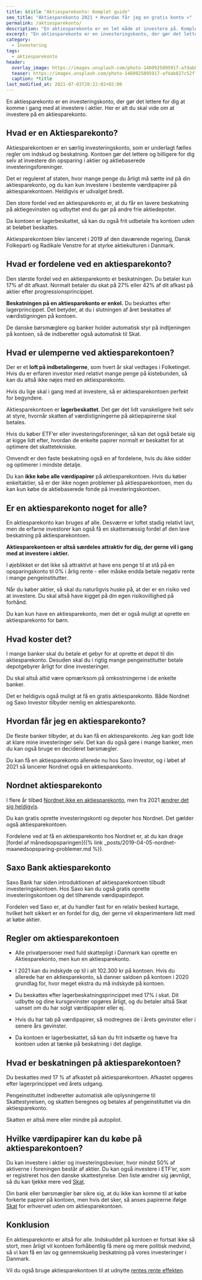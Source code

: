 ```yaml
---
title: &title "Aktiesparekonto: Komplet guide"
seo_title: "Aktiesparekonto 2021 • Hvordan får jeg en gratis konto »"
permalink: /aktiesparekonto/
description: "En aktiesparekonto er en let måde at investere på. Komplet guide til beskatning og hvor du kan få en GRATIS aktiesparekonto."
excerpt: "En aktiesparekonto er en investeringskonto, der gør det lettere for dig at komme i gang med at investere i aktier. Her er alt du skal vide om at investere på en aktiesparekonto."
category:
  - Investering
tags:
  - aktiesparekonto
header:
  overlay_image: https://images.unsplash.com/photo-1460925895917-afdab827c52f?ixid=MnwxMjA3fDB8MHxwaG90by1wYWdlfHx8fGVufDB8fHx8&ixlib=rb-1.2.1&auto=format&fit=crop&w=1900&q=5
  teaser: https://images.unsplash.com/photo-1460925895917-afdab827c52f?ixid=MnwxMjA3fDB8MHxwaG90by1wYWdlfHx8fGVufDB8fHx8&ixlib=rb-1.2.1&auto=format&fit=crop&w=400&q=5
  caption: *title
last_modified_at: 2021-07-03T20:22:02+02:00
---
```


En aktiesparekonto er en investeringskonto, der gør det lettere for dig at komme i gang med at investere i aktier. Her er alt du skal vide om at investere på en aktiesparekonto.

## Hvad er en Aktiesparekonto?

Aktiesparekontoen er en særlig investeringskonto, som er underlagt fælles regler om indskud og beskatning. Kontoen gør det lettere og billigere for dig selv at investere din opsparing i aktier og aktiebaserede investeringsforeninger.

Det er reguleret af staten, hvor mange penge du årligt må sætte ind på din aktiesparekonto, og du kan kun investere i bestemte værdipapirer på aktiesparekontoen. Heldigvis er udvalget bredt.

Den store fordel ved en aktiesparekonto er, at du får en lavere beskatning på aktiegevinsten og udbyttet end du gør på andre frie aktiedepoter.

Da kontoen er lagerbeskattet, så kan du også frit udbetale fra kontoen uden at beløbet beskattes.

Aktiesparekontoen blev lanceret i 2019 af den daværende regering, Dansk Folkeparti og Radikale Venstre for at styrke aktiekulturen i Danmark.

## Hvad er fordelene ved en aktiesparekonto?

Den største fordel ved en aktiesparekonto er beskatningen. Du betaler kun 17% af dit afkast. Normalt betaler du skat på 27% eller 42% af dit afkast på aktier efter progressionsprincippet.

**Beskatningen på en aktiesparekonto er enkel.** Du beskattes efter lagerprincippet. Det betyder, at du i slutningen af året beskattes af værdistigningen på kontoen.

De danske børsmæglere og banker holder automatisk styr på indtjeningen på kontoen, så de indberetter også automatisk til Skat.

## Hvad er ulemperne ved aktiesparekontoen?

Der er et **loft på indbetalingerne**, som hvert år skal vedtages i Folketinget. Hvis du er erfaren investor med relativt mange penge på kistebunden, så kan du altså ikke nøjes med en aktiesparekonto.

Hvis du lige skal i gang med at investere, så er aktiesparekontoen perfekt for begyndere.

Aktiesparekontoen er **lagerbeskattet**. Det gør det lidt vanskeligere helt selv at styre, hvornår skatten af værdistigningerne på aktiepapirerne skal betales.

Hvis du køber ETF’er eller investeringsforeninger, så kan det også betale sig at kigge lidt efter, hvordan de enkelte papirer normalt er beskattet for at optimere det skattetekniske.

Omvendt er den faste beskatning også en af fordelene, hvis du ikke sidder og optimerer i mindste detalje.

Du kan **ikke købe alle værdipapirer** på aktiesparekontoen. Hvis du køber enkeltaktier, så er der ikke nogen problemer på aktiesparekontoen, men du kan kun købe de aktiebaserede fonde på investeringskontoen.

## Er en aktiesparekonto noget for alle?

En aktiesparekonto kan bruges af alle. Desværre er loftet stadig relativt lavt, men de erfarne investorer kan også få en skattemæssig fordel af den lave beskatning på aktiesparekontoen.

**Aktiesparekontoen er altså særdeles attraktiv for dig, der gerne vil i gang med at investere i aktier.**

I øjeblikket er det ikke så attraktivt at have ens penge til at stå på en opsparingskonto til 0% i årlig rente - eller måske endda betale negativ rente i mange pengeinstitutter.

Når du køber aktier, så skal du naturligvis huske på, at der er en risiko ved at investere. Du skal altså have kigget på din egen risikovillighed på forhånd.

Du kan kun have en aktiesparekonto, men det er også muligt at oprette en aktiesparekonto for børn.

## Hvad koster det?

I mange banker skal du betale et gebyr for at oprette et depot til din aktiesparekonto. Desuden skal du i rigtig mange pengeinstitutter betale depotgebyrer årligt for dine investeringer.

Du skal altså altid være opmærksom på omkostningerne i de enkelte banker.

Det er heldigvis også muligt at få en gratis aktiesparekonto. Både Nordnet og Saxo Investor tilbyder nemlig en aktiesparekonto.

## Hvordan får jeg en aktiesparekonto?

De fleste banker tilbyder, at du kan få en aktiesparekonto. Jeg kan godt lide at klare mine investeringer selv. Det kan du også gøre i mange banker, men du kan også bruge en decideret børsmægler.

Du kan få en aktiesparekonto allerede nu hos Saxo Investor, og i løbet af 2021 så lancerer Nordnet også en aktiesparekonto.

## Nordnet aktiesparekonto

I flere år tilbød [Nordnet ikke en aktiesparekonto](https://www.nordnet.dk/blog/derfor-tilbyder-nordnet-ikke-en-aktiesparekonto-fra-1-januar/), men fra 2021 [ændrer det sig heldigvis](https://www.nordnet.dk/blog/nordnet-lancerer-aktiesparekonto/).

Du kan gratis oprette investeringskonti og depoter hos Nordnet. Det gælder også aktiesparekontoen.

Fordelene ved at få en aktiesparekonto hos Nordnet er, at du kan drage [fordel af månedsopsparingen]({% link _posts/2019-04-05-nordnet-maanedsopsparing-problemer.md %}).

## Saxo Bank aktiesparekonto

Saxo Bank har siden introduktionen af aktiesparekontoen tilbudt investeringskontoen. Hos Saxo kan du også gratis oprette investeringskontoen og det tilhørende værdipapirdepot.

Fordelen ved Saxo er, at du handler fast for en relativ besked kurtage, hvilket helt sikkert er en fordel for dig, der gerne vil eksperimentere lidt med at købe aktier.

## Regler om aktiesparekontoen

- Alle privatpersoner med fuld skattepligt i Danmark kan oprette en Aktiesparekonto, men kun en aktiesparekonto.
- I 2021 kan du indskyde op til i alt 102.300 kr på kontoen. Hvis du allerede har en aktiesparekonto, så danner saldoen på kontoen i 2020 grundlag for, hvor meget ekstra du må indskyde på kontoen.
- Du beskattes efter lagerbeskatningsprincippet med 17% i skat. Dit udbytte og dine kursgevinster opgøres årligt, og du betaler altså Skat uanset om du har solgt værdipapirer eller ej.
- Hvis du har tab på værdipapirer, så modregnes de i årets gevinster eller i senere års gevinster. 

- Da kontoen er lagerbeskattet, så kan du frit indsætte og hæve fra kontoen uden at tænke på beskatning i det daglige.

## Hvad er beskatningen på aktiesparekontoen?

Du beskattes med 17 % af afkastet på aktiesparekontoen. Afkastet opgøres efter lagerprincippet ved årets udgang.

Pengeinstituttet indberetter automatisk alle oplysningerne til Skattestyrelsen, og skatten beregnes og betales af pengeinstituttet via din aktiesparekonto.

Skatten er altså mere eller mindre på autopilot.

## Hvilke værdipapirer kan du købe på aktiesparekontoen?

Du kan investere i aktier og investeringsbeviser, hvor mindst 50% af aktiverne i foreningen består af aktier. Du kan også investere i ETF’er, som er registreret hos den danske skattestyrelse. Den liste ændrer sig jævnligt, så du kan tjekke mere ved [Skat](https://skat.dk/skat.aspx?oid=17119).

Din bank eller børsmægler bør sikre sig, at du ikke kan komme til at købe forkerte papirer på kontoen, men hvis det sker, så anses papirerne ifølge [Skat](https://skat.dk/skat.aspx?oid=17119) for erhvervet uden om aktiesparekontoen.

## Konklusion

En aktiesparekonto er altså for alle. Indskuddet på kontoen er fortsat ikke så stort, men årligt vil kontoen forhåbentlig få mere og mere politisk medvind, så vi kan få en lav og gennemskuelig beskatning på vores investeringer i Danmark.

Vil du også bruge aktiesparekontoen til at udnytte [rentes rente effekten](/renters-rente/).
